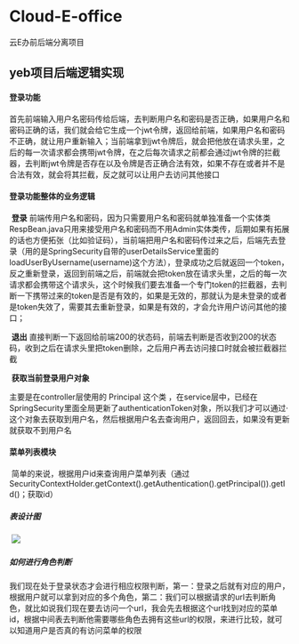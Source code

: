 # Cloud-E-office
云E办前后端分离项目

## yeb项目后端逻辑实现

#### 登录功能

​		首先前端输入用户名密码传给后端，去判断用户名和密码是否正确，如果用户名和密码正确的话，我们就会给它生成一个jwt令牌，返回给前端，如果用户名和密码不正确，就让用户重新输入；当前端拿到jwt令牌后，就会把他放在请求头里，之后的每一次请求都会携带jwt令牌，在之后每次请求之前都会通过jwt令牌的拦截器，去判断jwt令牌是否存在以及令牌是否正确合法有效，如果不存在或者并不是合法有效，就会将其拦截，反之就可以让用户去访问其他接口

#### 登录功能整体的业务逻辑

​	**登录**	前端传用户名和密码，因为只需要用户名和密码就单独准备一个实体类RespBean.java只用来接受用户名和密码而不用Admin实体类传，后期如果有拓展的话也方便拓张（比如验证码），当前端把用户名和密码传过来之后，后端先去登录（用的是SpringSecurity自带的userDetailsService里面的loadUserByUsername(username)这个方法），登录成功之后就返回一个token，反之重新登录，返回到前端之后，前端就会把token放在请求头里，之后的每一次请求都会携带这个请求头，这个时候我们要去准备一个专门token的拦截器，去判断一下携带过来的token是否是有效的，如果是无效的，那就认为是未登录的或者是token失效了，需要其去重新登录，如果是有效的，才会允许用户访问其他的接口；

​	**退出**      直接判断一下返回给前端200的状态码，前端去判断是否收到200的状态码，收到之后在请求头里把token删除，之后用户再去访问接口时就会被拦截器拦截

​    **获取当前登录用户对象**    

主要是在controller层使用的 Principal 这个类 ，在service层中，已经在SpringSecurity里面全局更新了authenticationToken对象，所以我们才可以通过·这个对象去获取到用户名，然后根据用户名去查询用户，返回回去，如果没有更新就获取不到用户名

#### 菜单列表模块

​	简单的来说，根据用户id来查询用户菜单列表（通过 SecurityContextHolder.getContext().getAuthentication().getPrincipal()).getId()；获取id）

##### 	表设计图

​	![](E:\LearnWeb\VueProject\云E办\设计图\权限表设计.png)

##### 	如何进行角色判断

​		我们现在处于登录状态才会进行相应权限判断，第一：登录之后就有对应的用户，根据用户就可以拿到对应的多个角色，第二：我们可以根据请求的url去判断角色，就比如说我们现在要去访问一个url，我会先去根据这个url找到对应的菜单id，根据中间表去判断他需要哪些角色去拥有这些url的权限，来进行比较，就可以知道用户是否真的有访问菜单的权限